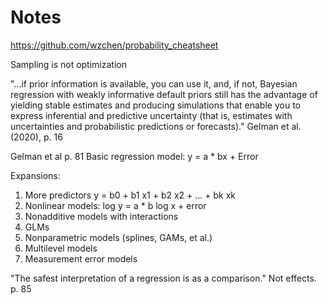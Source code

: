 # Notes

https://github.com/wzchen/probability_cheatsheet

Sampling is not optimization

"...if prior information is available, you can use it, and, if not, Bayesian regression with weakly informative default priors still has the advantage of yielding stable estimates and producing simulations that enable you to express inferential and predictive uncertainty (that is, estimates with uncertainties and probabilistic predictions or forecasts)." Gelman et al. (2020), p. 16

Gelman et al p. 81
Basic regression model: y = a * bx + Error

Expansions:

1. More predictors y = b0 + b1 x1 + b2 x2 + ... + bk xk
2. Nonlinear models: log y = a * b log x + error
3. Nonadditive models with interactions
4. GLMs
5. Nonparametric models (splines, GAMs, et al.)
6. Multilevel models
7. Measurement error models

"The safest interpretation of a regression is as a comparison." Not effects. p. 85

